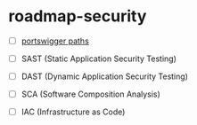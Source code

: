 # roadmap-security


* [ ] [portswigger paths](https://portswigger.net/web-security/learning-paths)
    
* [ ] SAST (Static Application Security Testing)

* [ ] DAST (Dynamic Application Security Testing)

* [ ] SCA (Software Composition Analysis)

* [ ] IAC (Infrastructure as Code)


